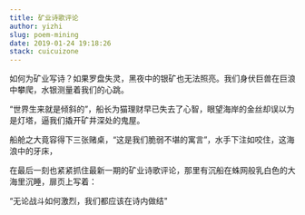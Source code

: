 ```yaml
---
title: 矿业诗歌评论
author: yizhi
slug: poem-mining
date: 2019-01-24 19:18:26
stack: cuicuizone
---
```


如何为矿业写诗？如果罗盘失灵，黑夜中的银矿也无法照亮。我们身伏巨兽在巨浪中攀爬，水银测量着我们的心跳。

“世界生来就是倾斜的”，船长为猫理财早已失去了心智，眼望海岸的金丝却误以为是灯塔，逼我们撬开矿井深处的鬼屋。

船舱之大竟容得下三张赌桌，“这是我们脆弱不堪的寓言”，水手下注如咬住，这海浪中的牙床，

在最后一刻也紧紧抓住最新一期的矿业诗歌评论，那里有沉船在蛛网般乳白色的大海里沉睡，扉页上写着：

“无论战斗如何激烈，我们都应该在诗内做结"

<br/>